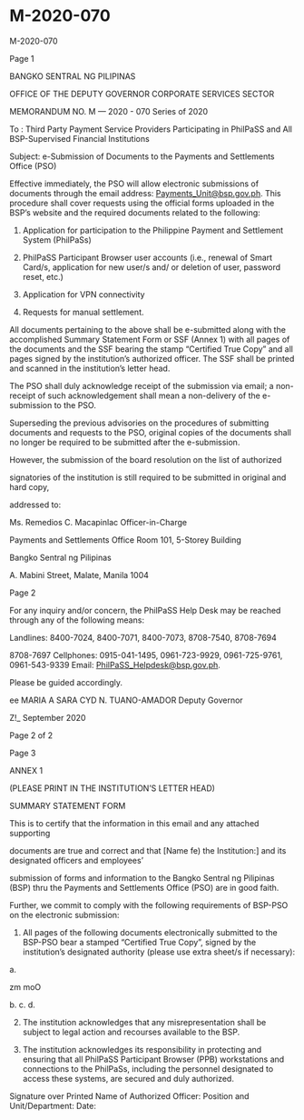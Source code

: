 # M-2020-070

M-2020-070

Page 1

BANGKO SENTRAL NG PILIPINAS

OFFICE OF THE DEPUTY GOVERNOR CORPORATE SERVICES SECTOR

MEMORANDUM NO. M — 2020 - 070 Series of 2020

To : Third Party Payment Service Providers Participating in PhilPaSS and All BSP-Supervised Financial Institutions

Subject: e-Submission of Documents to the Payments and Settlements Office (PSO)

Effective immediately, the PSO will allow electronic submissions of documents through the email address: Payments_Unit@bsp.gov.ph. This procedure shall cover requests using the official forms uploaded in the BSP’s website and the required documents related to the following:

1. Application for participation to the Philippine Payment and Settlement System (PhilPaSs)

2. PhilPaSS Participant Browser user accounts (i.e., renewal of Smart Card/s, application for new user/s and/ or deletion of user, password reset, etc.)

3. Application for VPN connectivity

4. Requests for manual settlement.

All documents pertaining to the above shall be e-submitted along with the accomplished Summary Statement Form or SSF (Annex 1) with all pages of the documents and the SSF bearing the stamp “Certified True Copy” and all pages signed by the institution’s authorized officer. The SSF shall be printed and scanned in the institution’s letter head.

The PSO shall duly acknowledge receipt of the submission via email; a non- receipt of such acknowledgement shall mean a non-delivery of the e-submission to the PSO.

Superseding the previous advisories on the procedures of submitting documents and requests to the PSO, original copies of the documents shall no longer be required to be submitted after the e-submission.

However, the submission of the board resolution on the list of authorized

signatories of the institution is still required to be submitted in original and hard copy,

addressed to:

Ms. Remedios C. Macapinlac Officer-in-Charge

Payments and Settlements Office Room 101, 5-Storey Building

Bangko Sentral ng Pilipinas

A. Mabini Street, Malate, Manila 1004

Page 2

For any inquiry and/or concern, the PhilPaSS Help Desk may be reached through any of the following means:

Landlines: 8400-7024, 8400-7071, 8400-7073, 8708-7540, 8708-7694

8708-7697 Cellphones: 0915-041-1495, 0961-723-9929, 0961-725-9761, 0961-543-9339 Email: PhilPaSS_Helpdesk@bsp.gov.ph.

Please be guided accordingly.

ee MARIA A SARA CYD N. TUANO-AMADOR Deputy Governor

Z!_ September 2020

Page 2 of 2

Page 3

ANNEX 1

(PLEASE PRINT IN THE INSTITUTION’S LETTER HEAD)

SUMMARY STATEMENT FORM

This is to certify that the information in this email and any attached supporting

documents are true and correct and that [Name fe) the Institution:] and its designated officers and employees’

submission of forms and information to the Bangko Sentral ng Pilipinas (BSP) thru the Payments and Settlements Office (PSO) are in good faith.

Further, we commit to comply with the following requirements of BSP-PSO on the electronic submission:

1. All pages of the following documents electronically submitted to the BSP-PSO bear a stamped “Certified True Copy”, signed by the institution’s designated authority (please use extra sheet/s if necessary):

a.

zm moO

b. c. d.

2. The institution acknowledges that any misrepresentation shall be subject to legal action and recourses available to the BSP.

3. The institution acknowledges its responsibility in protecting and ensuring that all PhilPaSS Participant Browser (PPB) workstations and connections to the PhilPaSs, including the personnel designated to access these systems, are secured and duly authorized.

Signature over Printed Name of Authorized Officer: Position and Unit/Department: Date: